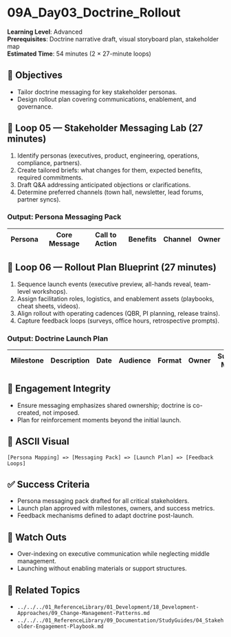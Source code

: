 # 09A_Day03_Doctrine_Rollout

**Learning Level**: Advanced  
**Prerequisites**: Doctrine narrative draft, visual storyboard plan, stakeholder map  
**Estimated Time**: 54 minutes (2 × 27-minute loops)

## 🎯 Objectives

- Tailor doctrine messaging for key stakeholder personas.
- Design rollout plan covering communications, enablement, and governance.

## 🔄 Loop 05 — Stakeholder Messaging Lab (27 minutes)

1. Identify personas (executives, product, engineering, operations, compliance, partners).
2. Create tailored briefs: what changes for them, expected benefits, required commitments.
3. Draft Q&A addressing anticipated objections or clarifications.
4. Determine preferred channels (town hall, newsletter, lead forums, partner syncs).

### Output: Persona Messaging Pack

| Persona | Core Message | Call to Action | Benefits | Channel | Owner |
| --- | --- | --- | --- | --- | --- |

## 🔄 Loop 06 — Rollout Plan Blueprint (27 minutes)

1. Sequence launch events (executive preview, all-hands reveal, team-level workshops).
2. Assign facilitation roles, logistics, and enablement assets (playbooks, cheat sheets, videos).
3. Align rollout with operating cadences (QBR, PI planning, release trains).
4. Capture feedback loops (surveys, office hours, retrospective prompts).

### Output: Doctrine Launch Plan

| Milestone | Description | Date | Audience | Format | Owner | Success Metric |
| --- | --- | --- | --- | --- | --- | --- |

## 🧭 Engagement Integrity

- Ensure messaging emphasizes shared ownership; doctrine is co-created, not imposed.
- Plan for reinforcement moments beyond the initial launch.

## 🧩 ASCII Visual

```text
[Persona Mapping] => [Messaging Pack] => [Launch Plan] => [Feedback Loops]
```

## ✅ Success Criteria

- Persona messaging pack drafted for all critical stakeholders.
- Launch plan approved with milestones, owners, and success metrics.
- Feedback mechanisms defined to adapt doctrine post-launch.

## 🚧 Watch Outs

- Over-indexing on executive communication while neglecting middle management.
- Launching without enabling materials or support structures.

## 🔗 Related Topics

- `../../../01_ReferenceLibrary/01_Development/18_Development-Approaches/09_Change-Management-Patterns.md`
- `../../../01_ReferenceLibrary/09_Documentation/StudyGuides/04_Stakeholder-Engagement-Playbook.md`
